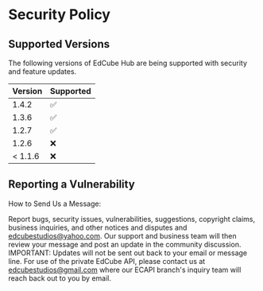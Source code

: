 # Security Policy

## Supported Versions

The following versions of EdCube Hub are being supported with security and feature updates.

| Version | Supported          |
| ------- | ------------------ |
| 1.4.2   | :white_check_mark: |
| 1.3.6   | :white_check_mark: |
| 1.2.7   | :white_check_mark:                |
| 1.2.6     | :x:                |
| < 1.1.6   | :x:                |

## Reporting a Vulnerability

How to Send Us a Message:

Report bugs, security issues, vulnerabilities, suggestions, copyright claims, business inquiries, and other notices and disputes and edcubestudios@yahoo.com. Our support and business team will then review your message and post an update in the community discussion. IMPORTANT: Updates will not be sent out back to your email or message line.
For use of the private EdCube API, please contact us at edcubestudios@gmail.com where our ECAPI branch's inquiry team will reach back out to you by email.
